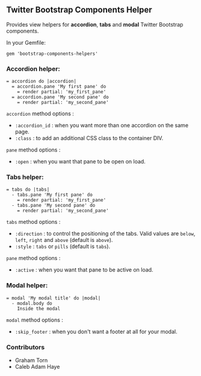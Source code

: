 ## Twitter Bootstrap Components Helper

Provides view helpers for **accordion**, **tabs** and **modal** Twitter Bootstrap components.

In your Gemfile:

    gem 'bootstrap-components-helpers'

### Accordion helper:
    
    = accordion do |accordion|
      = accordion.pane 'My first pane' do
        = render partial: 'my_first_pane'
      = accordion.pane 'My second pane' do
        = render partial: 'my_second_pane'

`accordion` method options :

  - `:accordion_id` : when you want more than one accordion on the same page.
  - `:class` : to add an additional CSS class to the container DIV.

`pane` method options :

  - `:open` : when you want that pane to be open on load.
  
### Tabs helper:

    = tabs do |tabs|
      - tabs.pane 'My first pane' do
        = render partial: 'my_first_pane'
      - tabs.pane 'My second pane' do
        = render partial: 'my_second_pane'
        
`tabs` method options :

  - `:direction` : to control the positioning of the tabs. Valid values are `below`, `left`, `right` and `above` (default is `above`).
  - `:style` : `tabs` or `pills` (default is `tabs`).

`pane` method options :

  - `:active` : when you want that pane to be active on load.

### Modal helper:

    = modal 'My modal title' do |modal|
      - modal.body do
        Inside the modal

`modal` method options :

  - `:skip_footer` : when you don't want a footer at all for your modal.

### Contributors

  - Graham Torn
  - Caleb Adam Haye
